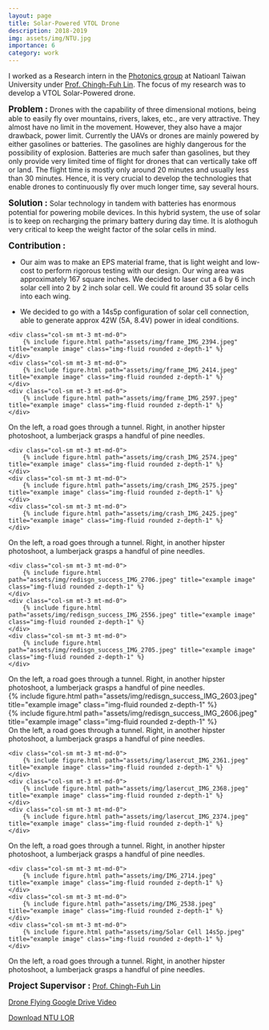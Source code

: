 ```yaml
---
layout: page
title: Solar-Powered VTOL Drone
description: 2018-2019
img: assets/img/NTU.jpg
importance: 6
category: work
---
```


I worked as a Research intern in the <a href="https://gipo.ntu.edu.tw/?locale=en" target="_blank">Photonics group</a> at Natioanl Taiwan University under <a href="https://gipo.ntu.edu.tw/en/member/faculty/Ching-Fuh-Lin-41625297" target="_blank">Prof. Chingh-Fuh Lin</a>. The focus of my research was to develop a VTOL Solar-Powered drone.

<span style="font-size: 17px;"><b>Problem :</b></span>
Drones with the capability of three dimensional motions, being able to easily fly over mountains, rivers, lakes, etc., are very attractive. They almost have no limit in the movement. However, they also have a major drawback, power limit. Currently the UAVs or drones are mainly powered by either gasolines or batteries. The gasolines are highly dangerous for the possibility of explosion. Batteries are much safer than gasolines, but they only provide very limited time of flight for drones that can vertically take off or land. The flight time is mostly only around 20 minutes and usually less than 30 minutes. Hence, it is very crucial to develop the technologies that enable drones to continuously fly over much longer time, say several hours.

<span style="font-size: 17px;"><b>Solution :</b></span>
Solar technology in tandem with batteries has enormous potential for powering mobile devices. In this hybrid system, the use of solar is to keep on recharging the primary battery during day time. It is alothoguh very critical to keep the weight factor of the solar cells in mind.

<span style="font-size: 17px;"><b>Contribution :</b></span>

- Our aim was to make an EPS material frame, that is light weight and low-cost to perform rigorous testing with our design. Our wing area was approximately 167 square inches. We decided to laser cut a 6 by 6 inch solar cell into 2 by 2 inch solar cell. We could fit around 35 solar cells into each wing. 

- We decided to go with a 14s5p configuration of solar cell connection, able to generate approx 42W (5A, 8.4V) power in ideal conditions.

<div class="row"> 

    <div class="col-sm mt-3 mt-md-0">
        {% include figure.html path="assets/img/frame_IMG_2394.jpeg" title="example image" class="img-fluid rounded z-depth-1" %}
    </div>
    <div class="col-sm mt-3 mt-md-0">
        {% include figure.html path="assets/img/frame_IMG_2414.jpeg" title="example image" class="img-fluid rounded z-depth-1" %}
    </div>
    <div class="col-sm mt-3 mt-md-0">
        {% include figure.html path="assets/img/frame_IMG_2597.jpeg" title="example image" class="img-fluid rounded z-depth-1" %}
    </div>

</div>
<div class="caption">
    On the left, a road goes through a tunnel. Right, in another hipster photoshoot, a lumberjack grasps a handful of pine needles.
</div>

<div class="row"> 

    <div class="col-sm mt-3 mt-md-0">
        {% include figure.html path="assets/img/crash_IMG_2574.jpeg" title="example image" class="img-fluid rounded z-depth-1" %}
    </div>
    <div class="col-sm mt-3 mt-md-0">
        {% include figure.html path="assets/img/crash_IMG_2575.jpeg" title="example image" class="img-fluid rounded z-depth-1" %}
    </div>
    <div class="col-sm mt-3 mt-md-0">
        {% include figure.html path="assets/img/crash_IMG_2425.jpeg" title="example image" class="img-fluid rounded z-depth-1" %}
    </div>

</div>
<div class="caption">
    On the left, a road goes through a tunnel. Right, in another hipster photoshoot, a lumberjack grasps a handful of pine needles.
</div>

<div class="row"> 

    <div class="col-sm mt-3 mt-md-0">
        {% include figure.html path="assets/img/redisgn_success_IMG_2706.jpeg" title="example image" class="img-fluid rounded z-depth-1" %}
    </div>
    <div class="col-sm mt-3 mt-md-0">
        {% include figure.html path="assets/img/redisgn_success_IMG_2556.jpeg" title="example image" class="img-fluid rounded z-depth-1" %}
    </div>
    <div class="col-sm mt-3 mt-md-0">
        {% include figure.html path="assets/img/redisgn_success_IMG_2705.jpeg" title="example image" class="img-fluid rounded z-depth-1" %}
    </div>

</div>
<div class="caption">
    On the left, a road goes through a tunnel. Right, in another hipster photoshoot, a lumberjack grasps a handful of pine needles.
</div>

<div class="row"> 
    <div class="col-sm mt-3 mt-md-0">
        {% include figure.html path="assets/img/redisgn_success_IMG_2603.jpeg" title="example image" class="img-fluid rounded z-depth-1" %}
    </div>
    <div class="col-sm mt-3 mt-md-0">
        {% include figure.html path="assets/img/redisgn_success_IMG_2606.jpeg" title="example image" class="img-fluid rounded z-depth-1" %}
    </div>
    
</div>
<div class="caption">
    On the left, a road goes through a tunnel. Right, in another hipster photoshoot, a lumberjack grasps a handful of pine needles.
</div>


<div class="row"> 

    <div class="col-sm mt-3 mt-md-0">
        {% include figure.html path="assets/img/lasercut_IMG_2361.jpeg" title="example image" class="img-fluid rounded z-depth-1" %}
    </div>
    <div class="col-sm mt-3 mt-md-0">
        {% include figure.html path="assets/img/lasercut_IMG_2368.jpeg" title="example image" class="img-fluid rounded z-depth-1" %}
    </div>
    <div class="col-sm mt-3 mt-md-0">
        {% include figure.html path="assets/img/lasercut_IMG_2374.jpeg" title="example image" class="img-fluid rounded z-depth-1" %}
    </div>

</div>
<div class="caption">
    On the left, a road goes through a tunnel. Right, in another hipster photoshoot, a lumberjack grasps a handful of pine needles.
</div>

<div class="row"> 

    <div class="col-sm mt-3 mt-md-0">
        {% include figure.html path="assets/img/IMG_2714.jpeg" title="example image" class="img-fluid rounded z-depth-1" %}
    </div>
    <div class="col-sm mt-3 mt-md-0">
        {% include figure.html path="assets/img/IMG_2538.jpeg" title="example image" class="img-fluid rounded z-depth-1" %}
    </div>
    <div class="col-sm mt-3 mt-md-0">
        {% include figure.html path="assets/img/Solar Cell 14s5p.jpeg" title="example image" class="img-fluid rounded z-depth-1" %}
    </div>

</div>
<div class="caption">
    On the left, a road goes through a tunnel. Right, in another hipster photoshoot, a lumberjack grasps a handful of pine needles.
</div>

<span style="font-size: 17px;"><b>Project Supervisor :</b></span>
<a href="https://gipo.ntu.edu.tw/en/member/faculty/Ching-Fuh-Lin-41625297" target="_blank"> Prof. Chingh-Fuh Lin</a> 
 <br>

<a href="assets/pdf/example_pdf.pdf" target="_blank">Drone Flying Google Drive Video</a>

<a href="/assets/pdf/fise_lor.pdf" target="_blank">Download NTU LOR</a>



